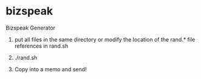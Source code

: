 bizspeak
========

Bizspeak Generator

1. put all files in the same directory or modify the location of the rand.* file references in rand.sh

2. ./rand.sh

3. Copy into a memo and send!
